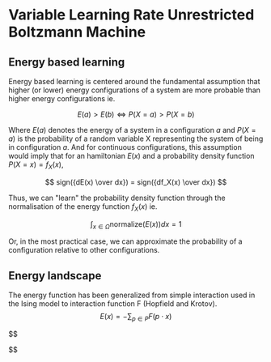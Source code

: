 
# Variable Learning Rate Unrestricted Boltzmann Machine

## Energy based learning

Energy based learning is centered around the fundamental assumption that higher (or lower) energy configurations of a system are more probable than higher energy configurations ie.

$$
E(a) > E(b) \iff P(X=a) > P(X=b)
$$

Where $E(a)$ denotes the energy of a system in a configuration $a$ and $P(X=a)$ is the probability of a random variable X representing the system of being in configuration $a$. And for continuous configurations, this assumption would imply that for an hamiltonian $E(x)$ and a probability density function $P(X=x) = f_X(x)$,

$$
sign({dE(x) \over dx}) = sign({df_X(x) \over dx})
$$

Thus, we can "learn" the probability density function through the normalisation of the energy function $f_X(x)$ ie.

$$
\int_{x \in \Omega} \text{normalize}(E(x))dx = 1
$$

Or, in the most practical case, we can approximate the probability of a configuration relative to other configurations.

## Energy landscape

The energy function has been generalized from simple interaction used in the Ising model to interaction function F (Hopfield and Krotov).
$$
E(x) = -\sum_{p \in P} F(p \cdot x)
$$

$$

$$